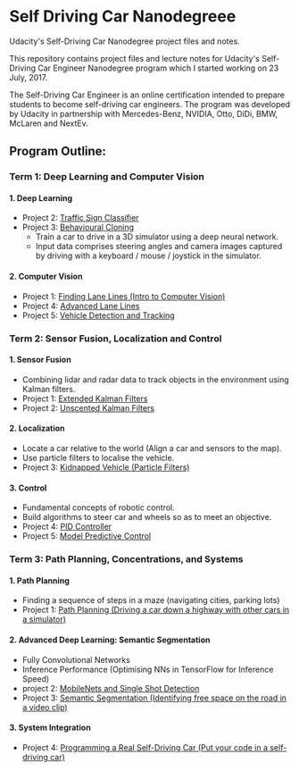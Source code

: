 # Self Driving Car Nanodegreee
Udacity's Self-Driving Car Nanodegree project files and notes.

This repository contains project files and lecture notes for Udacity's Self-Driving Car Engineer Nanodegree program which I started working on 23 July, 2017.

The Self-Driving Car Engineer is an online certification intended to prepare students to become self-driving car engineers. The program was developed by Udacity in partnership with  Mercedes-Benz, NVIDIA, Otto, DiDi, BMW, McLaren and NextEv.


## Program Outline:
### Term 1: Deep Learning and Computer Vision


#### 1. Deep Learning
- Project 2: [Traffic Sign Classifier](https://github.com/wzding/Self_Driving_Car_Nanodegree/tree/master/Traffic-Sign-Classifier) 
- Project 3: [Behavioural Cloning](https://github.com/wzding/Self_Driving_Car_Nanodegree/tree/master/Behavioral-Cloning)
    - Train a car to drive in a 3D simulator using a deep neural network. 
    - Input data comprises steering angles and camera images captured by driving with a keyboard / mouse / joystick in the simulator.

#### 2. Computer Vision
- Project 1: [Finding Lane Lines (Intro to Computer Vision)](https://github.com/wzding/Self_Driving_Car_Nanodegree/tree/master/LaneLines)
- Project 4: [Advanced Lane Lines](https://github.com/wzding/Self_Driving_Car_Nanodegree/tree/master/Advanced-Lane-Lines)
- Project 5: [Vehicle Detection and Tracking](https://github.com/wzding/Self_Driving_Car_Nanodegree/tree/master/Vehicle-Detection)


### Term 2: Sensor Fusion, Localization and Control

#### 1. Sensor Fusion
- Combining lidar and radar data to track objects in the environment using Kalman filters.
- Project 1: [Extended Kalman Filters](https://github.com/wzding/Self_Driving_Car_Nanodegree/tree/master/Extended-Kalman-Filter)
- Project 2: [Unscented Kalman Filters](https://github.com/wzding/Self_Driving_Car_Nanodegree/tree/master/Unscented-Kalman-Filter)

#### 2. Localization
- Locate a car relative to the world (Align a car and sensors to the map).
- Use particle filters to localise the vehicle.
- Project 3: [Kidnapped Vehicle (Particle Filters)](https://github.com/wzding/Self_Driving_Car_Nanodegree/tree/master/Kidnapped-Vehicle)

#### 3. Control
- Fundamental concepts of robotic control.
- Build algorithms to steer car and wheels so as to meet an objective.
- Project 4: [PID Controller](https://github.com/wzding/Self_Driving_Car_Nanodegree/tree/master/PID-Control)
- Project 5: [Model Predictive Control](https://github.com/wzding/Self_Driving_Car_Nanodegree/tree/master/MPC)


### Term 3: Path Planning, Concentrations, and Systems
#### 1. Path Planning
- Finding a sequence of steps in a maze (navigating cities, parking lots)
- Project 1: [Path Planning (Driving a car down a highway with other cars in a simulator)](https://github.com/wzding/Self_Driving_Car_Nanodegree/tree/master/Path-Planning)

#### 2. Advanced Deep Learning: Semantic Segmentation
- Fully Convolutional Networks
- Inference Performance (Optimising NNs in TensorFlow for Inference Speed)
- project 2: [MobileNets and Single Shot Detection](https://github.com/wzding/Self_Driving_Car_Nanodegree/tree/master/Object-Detection)
- Project 3: [Semantic Segmentation (Identifying free space on the road in a video clip)](https://github.com/wzding/Self_Driving_Car_Nanodegree/tree/master/Semantic-Segmentation)

#### 3. System Integration
- Project 4: [Programming a Real Self-Driving Car (Put your code in a self-driving car)](https://github.com/wzding/Electric_Eel_Capstone)
